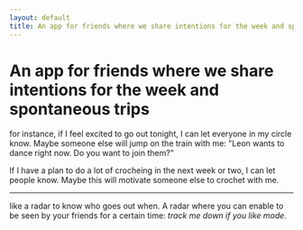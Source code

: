 ```yaml
---
layout: default
title: An app for friends where we share intentions for the week and spontaneous trips
---
```

# An app for friends where we share intentions for the week and spontaneous trips

for instance, if I feel excited to go out tonight, I can let everyone in my circle know. Maybe someone else will jump on the train with me: "Leon wants to dance right now. Do you want to join them?"

If I have a plan to do a lot of crocheing in the next week or two, I can let people know. Maybe this will motivate someone else to crochet with me. 

______
like a radar to know who goes out when. A radar where you can enable to be seen by your friends for a certain time: *track me down if you like mode*. 